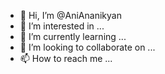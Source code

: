 - 👋 Hi, I’m @AniAnanikyan
- 👀 I’m interested in ...
- 🌱 I’m currently learning ...
- 💞️ I’m looking to collaborate on ...
- 📫 How to reach me ...

<!---
AniAnanikyan/AniAnanikyan is a ✨ special ✨ repository because its `README.md` (this file) appears on your GitHub profile.
You can click the Preview link to take a look at your changes.
--->
